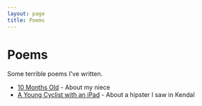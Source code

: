 ```yaml
---
layout: page
title: Poems
---
```


# Poems

Some terrible poems I've written.

- [10 Months Old](10-months-old.html) - About my niece
- [A Young Cyclist with an iPad](young-cyclist-with-an-ipad.html) - About a hipster I saw in Kendal
